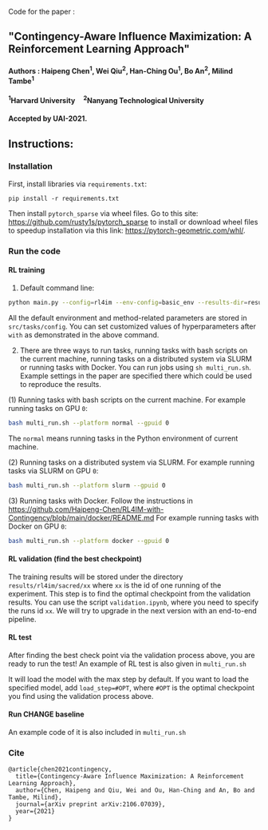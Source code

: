 Code for the paper :
## "Contingency-Aware Influence Maximization: A Reinforcement Learning Approach"

#### Authors : Haipeng Chen<sup>1</sup>, Wei Qiu<sup>2</sup>, Han-Ching Ou<sup>1</sup>, Bo An<sup>2</sup>, Milind Tambe<sup>1</sup>
#### <sup>1</sup>Harvard University &nbsp; &nbsp; <sup>2</sup>Nanyang Technological University

#### Accepted by UAI-2021.


## Instructions:
### Installation

First, install libraries via `requirements.txt`:
```
pip install -r requirements.txt 
```

Then install `pytorch_sparse` via wheel files. Go to this site: https://github.com/rusty1s/pytorch_sparse to install or download wheel files to speedup installation via this link: https://pytorch-geometric.com/whl/.


### Run the code
#### RL training
1. Default command line:
```bash
python main.py --config=rl4im --env-config=basic_env --results-dir=results with lr=1e-3
```
All the default environment and method-related parameters are stored in `src/tasks/config`. You can set customized values of hyperparameters after `with` as demonstrated in the above command.

2. There are three ways to run tasks, running tasks with bash scripts on the current machine, running tasks on a distributed system via SLURM or running tasks with Docker. You can run jobs using `sh multi_run.sh`. Example settings in the paper are specified there which could be used to reproduce the results.

(1) Running tasks with bash scripts on the current machine. For example running tasks on GPU `0`:

```bash
bash multi_run.sh --platform normal --gpuid 0
```
The `normal` means running tasks in the Python environment of current machine.

(2) Running tasks on a distributed system via SLURM. For example running tasks via SLURM on GPU `0`:

```bash
bash multi_run.sh --platform slurm --gpuid 0
```

(3) Running tasks with Docker. Follow the instructions in https://github.com/Haipeng-Chen/RL4IM-with-Contingency/blob/main/docker/README.md For example running tasks with Docker on GPU `0`:

```bash
bash multi_run.sh --platform docker --gpuid 0
```

#### RL validation (find the best checkpoint)
The training results will be stored under the directory `results/rl4im/sacred/xx` where `xx` is the id of one running of the experiment.
This step is to find the optimal checkpoint from the validation results. You can use the script `validation.ipynb`, where you need to specify the runs id `xx`. We will try to upgrade in the next version with an end-to-end pipeline.


#### RL test

After finding the best check point via the validation process above, you are ready to run the test! An example of RL test is also given in `multi_run.sh`

It will load the model with the max step by default. If you want to load the specified model, add `load_step=#OPT`, where `#OPT` is the optimal checkpoint you find using the validation process above. 


#### Run CHANGE baseline
An example code of it is also included in `multi_run.sh`

### Cite

```
@article{chen2021contingency,
  title={Contingency-Aware Influence Maximization: A Reinforcement Learning Approach},
  author={Chen, Haipeng and Qiu, Wei and Ou, Han-Ching and An, Bo and Tambe, Milind},
  journal={arXiv preprint arXiv:2106.07039},
  year={2021}
}
```



